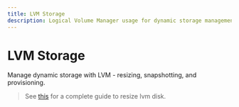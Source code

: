```yaml
---
title: LVM Storage
description: Logical Volume Manager usage for dynamic storage management.
---
```


# LVM Storage

Manage dynamic storage with LVM - resizing, snapshotting, and provisioning.

> See [this](./resize-lvm.md) for a complete guide to resize lvm disk.
